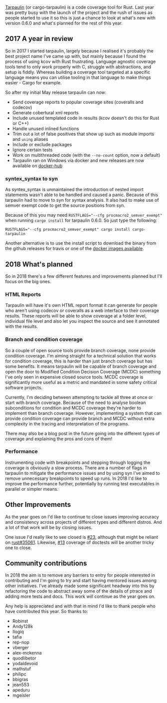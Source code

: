 [Tarpaulin](https://github.com/xd009642/tarpaulin) (or cargo-tarpaulin) is a 
code coverage tool for Rust. Last year was pretty busy with the launch of the 
project and the rush of issues as people started to use it so this is just a 
chance to look at what's new with version 0.6.0 and what's planned for the rest 
of this year.

## 2017 A year in review

So in 2017 I started tarpaulin, largely because I realised it's probably the
best project name I've came up with, but mainly because I found the process of
using kcov with Rust frustrating. Language agnostic coverage tools tend to only
work properly with C, struggle with abstractions, and setup is fiddly.
Whereas building a coverage tool targeted at a specific language means you can
utilise tooling in that language to make things easier - Cargo for example.

So after my initial May release tarpaulin can now:

* Send coverage reports to popular coverage sites (coveralls and codecov)
* Generate cobertural xml reports
* Include unused templated code in results (kcov doesn't do this for Rust or C++)
* Handle unused inlined functions
* Trim out a lot of false positives that show up such as module imports and `using` aliases
* Include or exclude packages
* Ignore certain tests
* Work on multithreaded code (with the `--no-count` option, now a default)
* Tarpaulin ran on Windows via docker and new releases are now available on
[docker-hub](https://hub.docker.com/r/xd009642/tarpaulin)

### syntex\_syntax to syn

As syntex\_syntax is unmaintained the introduction of nested import statements
wasn't able to be handled and caused a panic. Because of this tarpaulin had to
move to syn for syntax analysis. It also had to make use of semver exempt code
to get the source positions from syn.

Because of this you may need `RUSTFLAGS="--cfg procmacro2_semver_exempt"` when
running `cargo install` for tarpaulin 0.6.0. So just type the following:

`RUSTFLAGS="--cfg procmacro2_semver_exempt" cargo install cargo-tarpaulin`

Another alternative is to use the install script to download the binary from the
github releases for travis or one of the [docker images available](https://hub.docker.com/r/xd009642/tarpaulin).

## 2018 What's planned

So in 2018 there's a few different features and improvements planned but I'll
focus on the big ones.

### HTML Reports

Tarpaulin will have it's own HTML report format it can generate for people
who aren't using codecov or coveralls as a web interface to their coverage
results. These reports will be able to show coverage at a folder level, individual
file level and also let you inspect the source and see it annotated with the results.

### Branch and condition coverage

So a couple of open source tools provide branch coverage, none provide condition
coverage. I'm aiming straight for a technical solution that works for condition
coverage, this is harder than just branch coverage but has some benefits.
It means tarpaulin will be capable of branch coverage and open the door to
Modified Condition Decision Coverage (MCDC) something I've only seen in expensive
closed source tools. MCDC coverage is significantly more useful as a metric and
mandated in some safety critical software projects.

Currently, I'm deciding between attempting to tackle all three at once or start
with branch coverage. Because of the need to analyse boolean subconditions for 
condition and MCDC coverage they're harder to implement than branch coverage. 
However, implementing a system that can provide condition coverage can provide
branch and MCDC without extra complexity in the tracing and interpretation of 
the programs.

There may also be a blog post in the future going into the different types of
coverage and explaining the pros and cons of them!

### Performance

Instrumenting code with breakpoints and stepping through logging the coverage
is obviously a slow process. There are a number of flags in tarpaulin to mitigate
the performance issues and by using syn I've aimed to remove
unnecessary breakpoints to speed up runs. In 2018 I'd like to improve the
performance further, potentially by running test executables in parallel or
simpler means.

## Other Improvements

As the year goes on I'd like to continue to close issues improving accuracy and
consistency across projects of different types and different distros. And a lot
of that work will be by closing issues.

One issue I'd really like to see closed is 
[#23](https://github.com/xd009642/tarpaulin/issues/23), although that might be
reliant on [rust#35061](https://github.com/rust-lang/rust/issues/35061). Likewise,
[#13](https://github.com/xd009642/tarpaulin/issues/13) coverage of doctests will
be another tricky one to close.

## Community contributions

In 2018 the aim is to remove any barriers to entry for people interested in
contributing and I'm going to try and start having mentored issues among other
initiatives. I've already made some significant headway into this by refactoring
the code to abstract away some of the details of ptrace  and adding more tests
and docs. This work will continue as the year goes on.

Any help is appreciated and with that in mind I'd like to thank
people who have contributed this year. So thanks to:

* Robinst
* Andy128k
* llogiq
* tafia
* rep-nop
* vberger
* alex-mckenna
* quodlibetor
* yodaldevoid
* mathstuf
* philipc
* bbigras
* jean553
* apeduru
* mgeisler
